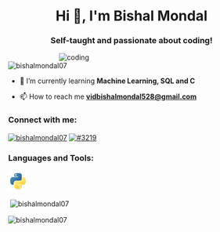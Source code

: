 <h1 align="center">Hi 👋, I'm Bishal Mondal</h1>
<h3 align="center">Self-taught and passionate about coding!</h3>
<img align="right"alt="coding"width="400"src="https://camo.githubusercontent.com/cae12fddd9d6982901d82580bdf321d81fb299141098ca1c2d4891870827bf17/68747470733a2f2f6d69726f2e6d656469756d2e636f6d2f6d61782f313336302f302a37513379765349765f7430696f4a2d5a2e676966"

<p align="left"> <img src="https://komarev.com/ghpvc/?username=bishalmondal07&label=Profile%20views&color=0e75b6&style=flat" alt="bishalmondal07" /> </p>


- 🌱 I’m currently learning **Machine Learning, SQL and C**

- 📫 How to reach me **vidbishalmondal528@gmail.com**

<h3 align="left">Connect with me:</h3>
<p align="left">
<a href="https://stackoverflow.com/users/16794050/bishal-mondal" target="blank"><img align="center" src="https://raw.githubusercontent.com/rahuldkjain/github-profile-readme-generator/master/src/images/icons/Social/stack-overflow.svg" alt="bishalmondal07" height="30" width="40" /></a>
<a href="https://discord.gg/#3219" target="blank"><img align="center" src="https://raw.githubusercontent.com/rahuldkjain/github-profile-readme-generator/master/src/images/icons/Social/discord.svg" alt="#3219" height="30" width="40" /></a>
</p>

<h3 align="left">Languages and Tools:</h3>
<p><a href="https://www.python.org" target="_blank" rel="noreferrer"> <img src="https://raw.githubusercontent.com/devicons/devicon/master/icons/python/python-original.svg" alt="python" width="40" height="40"/> </a> </p>


<p>&nbsp;<img align="center" src="https://github-readme-stats.vercel.app/api?username=bishalmondal07&show_icons=true&locale=en" alt="bishalmondal07" /></p>

<p><img align="center" src="https://github-readme-streak-stats.herokuapp.com/?user=bishalmondal07&" alt="bishalmondal07" /></p>

